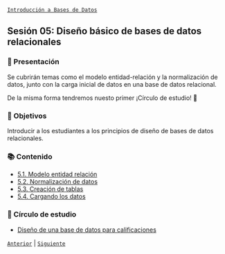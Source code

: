 [`Introducción a Bases de Datos`](../README.md)

## Sesión 05: Diseño básico de bases de datos relacionales

### 🌿 Presentación 

Se cubrirán temas como el modelo entidad-relación y la normalización de datos, junto con la carga inicial de datos en una base de datos relacional.

De la misma forma tendremos nuesto primer ¡Círculo de estudio! :star2:

### 🎯 Objetivos

Introducir a los estudiantes a los principios de diseño de bases de datos relacionales.

### 📚 Contenido

- [5.1. Modelo entidad relación](tema01/README.md)
- [5.2. Normalización de datos](tema02/README.md)
- [5.3. Creación de tablas](tema03/README.md)
- [5.4. Cargando los datos](tema04/README.md)

### :brain: Círculo de estudio

- [Diseño de una base de datos para calificaciones](circulo_estudio/README.md)

[`Anterior`](../sesion04/tema04/reto04/README.md) | [`Siguiente`](tema01/README.md)
